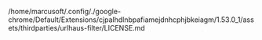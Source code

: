 /home/marcusoft/.config/./google-chrome/Default/Extensions/cjpalhdlnbpafiamejdnhcphjbkeiagm/1.53.0_1/assets/thirdparties/urlhaus-filter/LICENSE.md
